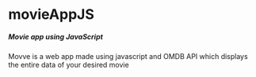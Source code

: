 # movieAppJS

##### Movie app using JavaScript

Movve is a web app made using javascript and OMDB API which displays the entire data of your desired movie
